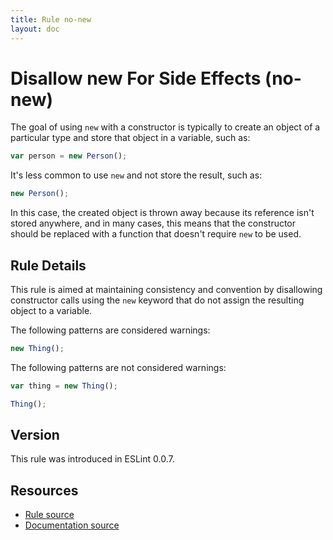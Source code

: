 ```yaml
---
title: Rule no-new
layout: doc
---
```

<!-- Note: No pull requests accepted for this file. See README.md in the root directory for details. -->
# Disallow new For Side Effects (no-new)

The goal of using `new` with a constructor is typically to create an object of a particular type and store that object in a variable, such as:

```js
var person = new Person();
```

It's less common to use `new` and not store the result, such as:

```js
new Person();
```

In this case, the created object is thrown away because its reference isn't stored anywhere, and in many cases, this means that the constructor should be replaced with a function that doesn't require `new` to be used. 

## Rule Details

This rule is aimed at maintaining consistency and convention by disallowing constructor calls using the `new` keyword that do not assign the resulting object to a variable.

The following patterns are considered warnings:

```js
new Thing();
```

The following patterns are not considered warnings:

```js
var thing = new Thing();

Thing();
```

## Version

This rule was introduced in ESLint 0.0.7.

## Resources

* [Rule source](https://github.com/eslint/eslint/tree/master/lib/rules/no-new.js)
* [Documentation source](https://github.com/eslint/eslint/tree/master/docs/rules/no-new.md)
